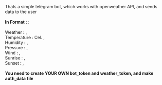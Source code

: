 <div>Thats a simple telegram bot, which works with openweather API, and sends data to the user</div></br>
<div>
  <b>In Format : :</b> 
</div></br>
<div>
  Weather : , </br>
  Temperature : Cel. , </br>
  Humidity : , </br>
  Pressure : , </br>
  Wind : , </br>
  Sunrise : , </br>
  Sunset : , </br>
</div> </br>
<div>
  <b>You need to create YOUR OWN bot_token and weather_token, and make auth_data file</b>
</div>

